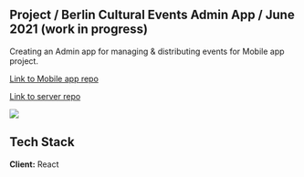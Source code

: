 ## Project / Berlin Cultural Events Admin App / June 2021 (work in progress)
Creating an Admin app for managing & distributing events for Mobile app project.

[Link to Mobile app repo](https://github.com/in-roma/events-mobile-app/tree/main/eventsMobileApp)

[Link to server repo](https://github.com/in-roma/events-app-server)


![](project.gif)



## Tech Stack

**Client:** React
  